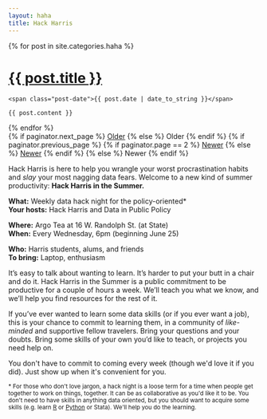 ```yaml
---
layout: haha
title: Hack Harris
---
```



<div class="posts">
  {% for post in site.categories.haha %}
  <div class="post">
    <h1 class="post-title">
      <a href="{{ post.url }}">
        {{ post.title }}
      </a>
    </h1>

    <span class="post-date">{{ post.date | date_to_string }}</span>

    {{ post.content }}
  </div>
  {% endfor %}
</div>

<div class="pagination">
  {% if paginator.next_page %}
    <a class="pagination-item older" href="/page{{paginator.next_page}}">Older</a>
  {% else %}
    <span class="pagination-item older">Older</span>
  {% endif %}
  {% if paginator.previous_page %}
    {% if paginator.page == 2 %}
      <a class="pagination-item newer" href="/">Newer</a>
    {% else %}
      <a class="pagination-item newer" href="/page{{paginator.previous_page}}">Newer</a>
    {% endif %}
  {% else %}
    <span class="pagination-item newer">Newer</span>
  {% endif %}
</div>





Hack Harris is here to help you wrangle your worst procrastination habits and *slay* your most nagging data fears. Welcome to a new kind of summer productivity: **Hack Harris in the Summer.**

**What:** Weekly data hack night for the policy-oriented*  
**Your hosts:** Hack Harris and Data in Public Policy  
  
**Where:** Argo Tea at 16 W. Randolph St. (at State)  
**When:** Every Wednesday, 6pm (beginning June 25)  
  
**Who:** Harris students, alums, and friends  
**To bring:** Laptop, enthusiasm  

It’s easy to talk about wanting to learn. It’s harder to put your butt in a chair and do it. Hack Harris in the Summer is a public commitment to be productive for a couple of hours a week. We’ll teach you what we know, and we’ll help you find resources for the rest of it. 

If you’ve ever wanted to learn some data skills (or if you ever want a job), this is your chance to commit to learning them, in a community of *like-minded* and supportive fellow travelers. Bring your questions and your doubts. Bring some skills of your own you’d like to teach, or projects you need help on. 

You don't have to commit to coming every week (though we'd love it if you did). Just show up when it's convenient for you.

<small>\* For those who don't love jargon, a hack night is a loose term for a time when people get together to work on things, together. It can be as collaborative as you'd like it to be. You don't need to have skills in anything data oriented, but you should want to acquire some skills (e.g. learn [R](/resources/#r) or [Python](/resources/#python) or Stata). We'll help you do the learning.</small>

